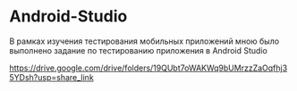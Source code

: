 # Android-Studio

В рамках изучения тестирования мобильных приложений мною было выполнено задание по тестированию приложения в Android Studio

https://drive.google.com/drive/folders/19QUbt7oWAKWq9bUMrzzZaOqfhj35YDsh?usp=share_link
